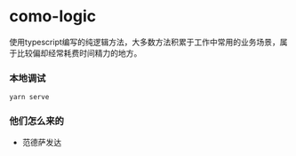 # como-logic

使用typescript编写的纯逻辑方法，大多数方法积累于工作中常用的业务场景，属于比较偏却经常耗费时间精力的地方。

### 本地调试

```
yarn serve
```

### 他们怎么来的

- 范德萨发达


